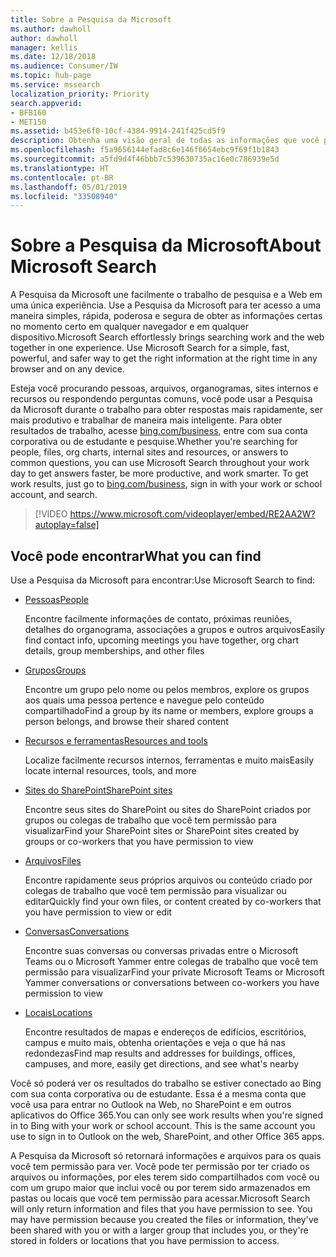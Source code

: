 ```yaml
---
title: Sobre a Pesquisa da Microsoft
ms.author: dawholl
author: dawholl
manager: kellis
ms.date: 12/18/2018
ms.audience: Consumer/IW
ms.topic: hub-page
ms.service: mssearch
localization_priority: Priority
search.appverid:
- BFB160
- MET150
ms.assetid: b453e6f0-10cf-4384-9914-241f425cd5f9
description: Obtenha uma visão geral de todas as informações que você pode encontrar ao usar a Pesquisa da Microsoft
ms.openlocfilehash: f5a9656144efad8c6e146f6654ebc9f69f1b1843
ms.sourcegitcommit: a5fd9d4f46bbb7c539630735ac16e0c786939e5d
ms.translationtype: HT
ms.contentlocale: pt-BR
ms.lasthandoff: 05/01/2019
ms.locfileid: "33508940"
---
```

# <a name="about-microsoft-search"></a><span data-ttu-id="81941-103">Sobre a Pesquisa da Microsoft</span><span class="sxs-lookup"><span data-stu-id="81941-103">About Microsoft Search</span></span>

<span data-ttu-id="81941-p101">A Pesquisa da Microsoft une facilmente o trabalho de pesquisa e a Web em uma única experiência. Use a Pesquisa da Microsoft para ter acesso a uma maneira simples, rápida, poderosa e segura de obter as informações certas no momento certo em qualquer navegador e em qualquer dispositivo.</span><span class="sxs-lookup"><span data-stu-id="81941-p101">Microsoft Search effortlessly brings searching work and the web together in one experience. Use Microsoft Search for a simple, fast, powerful, and safer way to get the right information at the right time in any browser and on any device.</span></span>
  
<span data-ttu-id="81941-p102">Esteja você procurando pessoas, arquivos, organogramas, sites internos e recursos ou respondendo perguntas comuns, você pode usar a Pesquisa da Microsoft durante o trabalho para obter respostas mais rapidamente, ser mais produtivo e trabalhar de maneira mais inteligente. Para obter resultados de trabalho, acesse [bing.com/business](https://www.bing.com/business), entre com sua conta corporativa ou de estudante e pesquise.</span><span class="sxs-lookup"><span data-stu-id="81941-p102">Whether you're searching for people, files, org charts, internal sites and resources, or answers to common questions, you can use Microsoft Search throughout your work day to get answers faster, be more productive, and work smarter. To get work results, just go to [bing.com/business](https://www.bing.com/business), sign in with your work or school account, and search.</span></span> 
  
> [!VIDEO https://www.microsoft.com/videoplayer/embed/RE2AA2W?autoplay=false]

## <a name="what-you-can-find"></a><span data-ttu-id="81941-108">Você pode encontrar</span><span class="sxs-lookup"><span data-stu-id="81941-108">What you can find</span></span>
  
<span data-ttu-id="81941-109">Use a Pesquisa da Microsoft para encontrar:</span><span class="sxs-lookup"><span data-stu-id="81941-109">Use Microsoft Search to find:</span></span>
  
- [<span data-ttu-id="81941-110">Pessoas</span><span class="sxs-lookup"><span data-stu-id="81941-110">People</span></span>](find-people-and-groups.md)
    
    <span data-ttu-id="81941-111">Encontre facilmente informações de contato, próximas reuniões, detalhes do organograma, associações a grupos e outros arquivos</span><span class="sxs-lookup"><span data-stu-id="81941-111">Easily find contact info, upcoming meetings you have together, org chart details, group memberships, and other files</span></span>
    
- [<span data-ttu-id="81941-112">Grupos</span><span class="sxs-lookup"><span data-stu-id="81941-112">Groups</span></span>](find-people-and-groups.md)
    
    <span data-ttu-id="81941-113">Encontre um grupo pelo nome ou pelos membros, explore os grupos aos quais uma pessoa pertence e navegue pelo conteúdo compartilhado</span><span class="sxs-lookup"><span data-stu-id="81941-113">Find a group by its name or members, explore groups a person belongs, and browse their shared content</span></span>
    
- [<span data-ttu-id="81941-114">Recursos e ferramentas</span><span class="sxs-lookup"><span data-stu-id="81941-114">Resources and tools</span></span>](find-resources-tools-and-more.md)
    
    <span data-ttu-id="81941-115">Localize facilmente recursos internos, ferramentas e muito mais</span><span class="sxs-lookup"><span data-stu-id="81941-115">Easily locate internal resources, tools, and more</span></span>
    
- [<span data-ttu-id="81941-116">Sites do SharePoint</span><span class="sxs-lookup"><span data-stu-id="81941-116">SharePoint sites</span></span>](find-sharepoint-sites.md)
    
    <span data-ttu-id="81941-117">Encontre seus sites do SharePoint ou sites do SharePoint criados por grupos ou colegas de trabalho que você tem permissão para visualizar</span><span class="sxs-lookup"><span data-stu-id="81941-117">Find your SharePoint sites or SharePoint sites created by groups or co-workers that you have permission to view</span></span>
    
- [<span data-ttu-id="81941-118">Arquivos</span><span class="sxs-lookup"><span data-stu-id="81941-118">Files</span></span>](find-files.md)
    
    <span data-ttu-id="81941-119">Encontre rapidamente seus próprios arquivos ou conteúdo criado por colegas de trabalho que você tem permissão para visualizar ou editar</span><span class="sxs-lookup"><span data-stu-id="81941-119">Quickly find your own files, or content created by co-workers that you have permission to view or edit</span></span>
    
- [<span data-ttu-id="81941-120">Conversas</span><span class="sxs-lookup"><span data-stu-id="81941-120">Conversations</span></span>](find-conversations.md)
    
    <span data-ttu-id="81941-121">Encontre suas conversas ou conversas privadas entre o Microsoft Teams ou o Microsoft Yammer entre colegas de trabalho que você tem permissão para visualizar</span><span class="sxs-lookup"><span data-stu-id="81941-121">Find your private Microsoft Teams or Microsoft Yammer conversations or conversations between co-workers you have permission to view</span></span>
    
- [<span data-ttu-id="81941-122">Locais</span><span class="sxs-lookup"><span data-stu-id="81941-122">Locations</span></span>](find-locations.md)
    
    <span data-ttu-id="81941-123">Encontre resultados de mapas e endereços de edifícios, escritórios, campus e muito mais, obtenha orientações e veja o que há nas redondezas</span><span class="sxs-lookup"><span data-stu-id="81941-123">Find map results and addresses for buildings, offices, campuses, and more, easily get directions, and see what's nearby</span></span>    
    
<span data-ttu-id="81941-p103">Você só poderá ver os resultados do trabalho se estiver conectado ao Bing com sua conta corporativa ou de estudante. Essa é a mesma conta que você usa para entrar no Outlook na Web, no SharePoint e em outros aplicativos do Office 365.</span><span class="sxs-lookup"><span data-stu-id="81941-p103">You can only see work results when you're signed in to Bing with your work or school account. This is the same account you use to sign in to Outlook on the web, SharePoint, and other Office 365 apps.</span></span> 
  
<span data-ttu-id="81941-p104">A Pesquisa da Microsoft só retornará informações e arquivos para os quais você tem permissão para ver. Você pode ter permissão por ter criado os arquivos ou informações, por eles terem sido compartilhados com você ou com um grupo maior que inclui você ou por terem sido armazenados em pastas ou locais que você tem permissão para acessar.</span><span class="sxs-lookup"><span data-stu-id="81941-p104">Microsoft Search will only return information and files that you have permission to see. You may have permission because you created the files or information, they've been shared with you or with a larger group that includes you, or they're stored in folders or locations that you have permission to access.</span></span>

  

